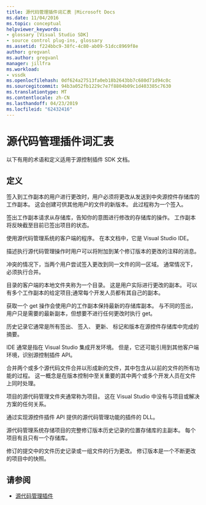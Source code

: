 ```yaml
---
title: 源代码管理插件词汇表 |Microsoft Docs
ms.date: 11/04/2016
ms.topic: conceptual
helpviewer_keywords:
- glossary [Visual Studio SDK]
- source control plug-ins, glossary
ms.assetid: f224bbc9-38fc-4c80-ab09-51dcc8969f8e
author: gregvanl
ms.author: gregvanl
manager: jillfra
ms.workload:
- vssdk
ms.openlocfilehash: 0df624a27513fa0eb18b2643bb7c680d71d94c0c
ms.sourcegitcommit: 94b3a052fb1229c7e7f8804b09c1d403385c7630
ms.translationtype: MT
ms.contentlocale: zh-CN
ms.lasthandoff: 04/23/2019
ms.locfileid: "62432416"
---
```

# <a name="source-control-plug-in-glossary"></a>源代码管理插件词汇表
以下有用的术语和定义适用于源控制插件 SDK 文档。

## <a name="definitions"></a>定义
 签入到工作副本的用户进行更改时，用户必须将更改从发送到中央源控件存储库的工作副本。 这会创建可供其他用户的文件的新版本。 此过程称为一个签入。

 签出工作副本请求从存储库，告知你的意图进行修改的存储库的操作。 工作副本将反映截至目前已签出项目的状态。

 使用源代码管理系统的客户端的程序。 在本文档中，它是 Visual Studio IDE。

 描述执行源代码管理操作时用户可以将附加到某个修订版本的更改的注释的消息。

 冲突的情况下，当两个用户尝试签入更改到同一文件的同一区域。 通常情况下，必须执行合并。

 目录的客户端的本地文件夹称为一个目录。 这是用户实际进行更改的副本。 可以有多个工作副本的给定项目;通常每个开发人员都有其自己的副本。

 获取一个 get 操作会使用户的工作副本保持最新的存储库副本。 与不同的签出，用户只是需要的最新副本，但想要不进行任何更改时执行 get。

 历史记录它通常是所有签出、 签入、 更新、 标记和版本在源控件存储库中完成的摘要。

 IDE 通常是指在 Visual Studio 集成开发环境。 但是，它还可能引用到其他客户端环境，识别源控制插件 API。

 合并两个或多个源代码文件合并以形成新的文件，其中包含从以前的文件的所有功能的过程。 这一概念是在版本控制中至关重要的其中两个或多个开发人员在文件上同时处理。

 项目的源代码管理文件夹通常称为项目。 这在 Visual Studio 中没有与项目或解决方案的任何关系。

 通过实现源控件插件 API 提供的源代码管理功能的插件的 DLL。

 源代码管理系统存储项目的完整修订版本历史记录的位置存储库的主副本。 每个项目有且只有一个存储库。

 修订的提交中的文件历史记录或一组文件的行为更改。 修订版本是一个不断更改的项目中的快照。

## <a name="see-also"></a>请参阅
- [源代码管理插件](../extensibility/source-control-plug-ins.md)